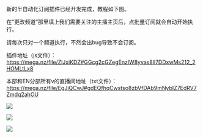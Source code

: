 新的半自动化订阅插件已经开发完成，教程如下图。

在“更改频道”那里填上我们需要关注的主播主页后，点批量订阅就会自动开始执行。

请每次只对一个频道执行，不然会出bug导致不会订阅。

插件地址（js文件）：https://mega.nz/file/ZlJxiKDZ#GGcg2cGZegEnzlW8yvas8ll7DDxwMs212_2HOMLtLx8

本部和EN分部所有v的直播间地址（txt文件）：https://mega.nz/file/EgJjQCwJ#gdEQfhqCwstso8zbVfDAb9mNybIZ7EdRV7Zmdq2ahOU

<img src="https://img.nga.178.com/attachments/mon_202106/26/7nQ2o-1ffpK6T1kS94-3d.png"></img>

<img src="https://img.nga.178.com/attachments/mon_202106/26/7nQ2o-ake5KcT1kSbr-58.png"></img>

<img src="https://img.nga.178.com/attachments/mon_202106/26/7nQ2o-jz5tK6T1kS94-46.png"></img>